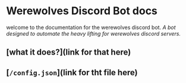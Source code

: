 # Werewolves Discord Bot docs
welcome to the documentation for the werewolves discord bot. _A bot designed to automate the heavy lifting for werewolves discord servers._

## [what it does?](link for that here)
## [`/config.json`](link for tht file here) 
